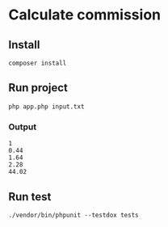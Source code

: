 # Calculate commission

## Install
```
composer install
```

## Run project

```
php app.php input.txt
```

### Output
```
1
0.44
1.64
2.28
44.02
```

## Run test
```
./vendor/bin/phpunit --testdox tests
```


